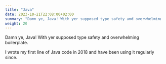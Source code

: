 ```yaml
---
title: "Java"
date: 2023-10-21T22:08:00+02:00
summary: "Damn ye, Java! With yer supposed type safety and overwhelming boilerplate."
weight: 20
---
```


Damn ye, Java! With yer supposed type safety and overwhelming boilerplate.

I wrote my first line of Java code in 2018 and have been using it regularly since.